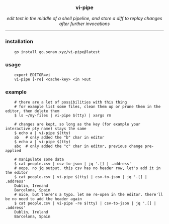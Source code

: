 <h3 align=center><b>vi-pipe</b></h3>
<p align=center><i>edit text in the middle of a shell pipeline, and store a diff to replay changes after further invocations</i></p>

---

### installation

```
    go install go.senan.xyz/vi-pipe@latest
```

### usage

```
    export EDITOR=vi
    vi-pipe [-re] <cache-key> <in >out
```

### example

```shell
    # there are a lot of possibilities with this thing
    # for example list some files, clean them up or prune them in the editor, then delete them
    $ ls ~/my-files | vi-pipe $(tty) | xargs rm

    # changes are kept, so long as the key (for example your interactive pty name) stays the same
    $ echo a | vi-pipe $(tty)
    ab   # only added the "b" char in editor
    $ echo a | vi-pipe $(tty)
    abc  # only added the "c" char in editor, previous change pre-applied

    # manipulate some data
    $ cat people.csv | csv-to-json | jq '.[] | .address'
    # oops, no jq output. this csv has no header row, let's add it in the editor
    $ cat people.csv | vi-pipe $(tty) | csv-to-json | jq '.[] | .address'
    Dublin, Irenand
    Barcelona, Spain
    # nice, but there's a typo. let me re-open in the editor. there'll be no need to add the header again
    $ cat people.csv | vi-pipe -re $(tty) | csv-to-json | jq '.[] | .address'
    Dublin, Ireland
    Barcelona, Spain
```
